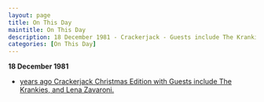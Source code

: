 ```yaml
---
layout: page
title: On This Day
maintitle: On This Day
description: 18 December 1981 - Crackerjack - Guests include The Krankies, and Lena Zavaroni.
categories: [On This Day]
---
```


**18 December 1981**
* [<span id="age1"></span> years ago Crackerjack Christmas Edition with Guests include The Krankies,  and Lena Zavaroni.](/bbc%20one/1981/12/18/crackerjack.html)

<!-- Script for calculating number of years ago -->
<script>
var dob = '19811218';
var year = Number(dob.substr(0, 4));
var month = Number(dob.substr(4, 2)) - 1;
var day = Number(dob.substr(6, 2));
var today = new Date();
var age1 = today.getFullYear() - year;
if (today.getMonth() < month || (today.getMonth() == month && today.getDate() < day)) {
age1--;
}
document.getElementById("age1").innerHTML=age1;
</script>


